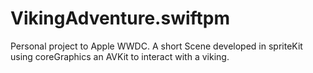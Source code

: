 # VikingAdventure.swiftpm
Personal project to Apple WWDC.
A short Scene developed in spriteKit using coreGraphics an AVKit to interact with a viking.
